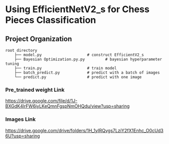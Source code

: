 # Using EfficientNetV2_s for Chess Pieces Classification

## Project Organization

```
root directory
	├── model.py               		# construct EfficientV2_s
	├── Bayesian Optimization.py.py         # bayesian hyperparameter tuning
	├── train.py               		# train model
	├── batch_predict.py       		# predict with a batch of images
	└── predict.py             		# predict with one image
```

### Pre_trained weight Link
https://drive.google.com/file/d/1J-BXGdK4lrFW6jyLKeQmnFgspNmOHQdu/view?usp=sharing

### Images Link
https://drive.google.com/drive/folders/1H_1yIRQvgs7LziY2fX1Enhc_O0cUd36U?usp=sharing
